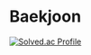# Baekjoon
[![Solved.ac Profile](http://mazassumnida.wtf/api/v2/generate_badge?boj=spatially)](https://solved.ac/spatially/)
